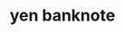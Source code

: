 ---
layout: smileys&emotion
title: yen banknote
emoji: yen_banknote
permalink: 💴.html
image: assets/img/3moji/yen_banknote.png
---